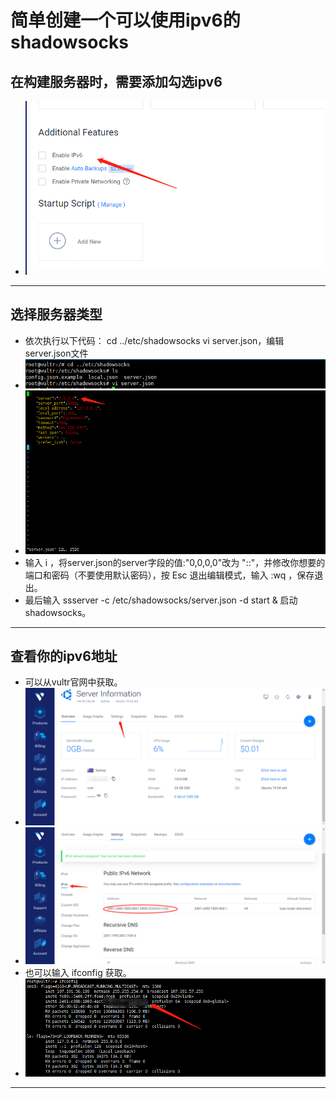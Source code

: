 # 简单创建一个可以使用ipv6的shadowsocks

## 在构建服务器时，需要添加勾选ipv6
- ![avatar](/img/a.png)
***

## 选择服务器类型
- 依次执行以下代码： cd ../etc/shadowsocks  vi server.json，编辑server.json文件
- ![avatar](/img/b.png)
- ![avatar](/img/c.png)
- 输入 i ，将server.json的server字段的值:"0,0,0,0"改为 "::"，并修改你想要的端口和密码（不要使用默认密码），按 Esc 退出编辑模式，输入 :wq ，保存退出。
- 最后输入  ssserver -c /etc/shadowsocks/server.json -d start &  启动shadowsocks。
***

## 查看你的ipv6地址
- 可以从vultr官网中获取。
- ![avatar](/img/d.png)
- ![avatar](/img/e.png)
- 也可以输入 ifconfig 获取。
- ![avatar](/img/f.png)
***
